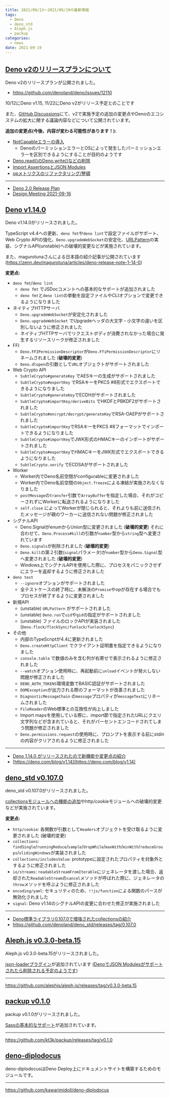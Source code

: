 ```yaml
---
title: 2021/09/13〜2021/09/19の最新情報
tags:
  - Deno
  - deno_std
  - Aleph.js
  - packup
categories:
  - news
date: 2021-09-19
---
```


## [Deno v2のリリースプランについて](https://github.com/denoland/deno/issues/12110)

Deno v2のリリースプランが公開されました。

- https://github.com/denoland/deno/issues/12110

10/12にDeno v1.15, 11/22にDeno v2がリリース予定とのことです

また、[GitHub Discussions](https://github.com/denoland/deno/discussions/12108)にて、v2で実施予定の追加の変更点やDenoのエコシステムの拡大に関する議論内容などについて公開されています。

**追加の変更点(今後、内容が変わる可能性があります！):**

- [NotCapableエラーの導入](https://github.com/denoland/deno/issues/7394)
  - DenoのパーミッションエラーとOSによって発生したパーミッションエラーを区別できるようにすることが目的のようです
- [Deno.read()のDeno.write()などの削除](https://github.com/denoland/deno/issues/12107)
- [Import AssertionsとJSON Modules](https://github.com/denoland/deno/issues/7623)
- [opメトリクスのリファクタリング/整頓](https://github.com/denoland/deno/issues/12109)

---

- [Deno 2.0 Release Plan](https://github.com/denoland/deno/issues/12110)
- [Design Meeting 2021-09-16](https://github.com/denoland/deno/discussions/12108)

## [Deno v1.14.0](https://github.com/denoland/deno/releases/tag/v1.14.0)

Deno v1.14.0がリリースされました。

TypeScript v4.4への更新、`deno fmt`や`deno lint`で設定ファイルがサポート、Web Crypto APIの強化、`Deno.upgradeWebSocket`の安定化、[URLPattern](https://wicg.github.io/urlpattern/)の実装、シグナルAPI(unstable)への破壊的変更などが実施されています。

また、magurotunaさんによる日本語の紹介記事が公開されています(https://zenn.dev/magurotuna/articles/deno-release-note-1-14-0)

**変更点:**

- `deno fmt`/`deno lint`
  - `deno fmt` でJSDocコメントへの基本的なサポートが追加されました
  - `deno fmt`と`deno lint`の挙動を設定ファイルやCLIオプションで変更できるようになりました
- ネイティブHTTPサーバ
  - `Deno.upgradeWebSocket`が安定化されました
  - `Deno.upgradeWebSocket` でUpgradeヘッダの大文字・小文字の違いを区別しないように修正されました
  - ネイティブHTTPサーバでリクエストボディが消費されなかった場合に発生するリソースリークが修正されました
- FFI
  - `Deno.FFIPermissionDescriptor`が`Deno.FfiPermissionDescriptor`にリネームされました (**破壊的変更**)
  - `Deno.dlopen`の引数として`URL`オブジェクトがサポートされました
- Web Crypto API
  - `SubtleCrypto#generateKey` でAESキーの生成がサポートされました
  - `SubtleCrypto#exportKey` でRSAキーをPKCS #8形式でエクスポートできるようになりました
  - `SubtleCrypto#generateKey`でECDHがサポートされました
  - `SubtleCrypto#importKey/deriveBits` でHKDFとPBKDF2がサポートされました
  - `SubtleCrypto#encrypt/decrypt/generateKey`でRSA-OAEPがサポートされました
  - `SubtleCrypto#importKey`でRSAキーをPKCS #8フォーマットでインポートできるようになりました
  - `SubtleCrypto#importKey`でJWK形式のHMACキーのインポートがサポートされました
  - `SubtleCrypto#exportKey`でHMACキーをJWK形式でエクスポートできるようになりました
  - `SubtleCrypto.verify` でECDSAがサポートされました
- Worker
  - Worker内でDeno名前空間がconfigurableに変更されました
  - Worker内でDeno名前空間の`Object.freeze`による凍結が実施されなくなりました
  - `postMessage`の`transfer`引数で`ArrayBuffer`を指定した場合、それがコピーされずにWorkerに転送されるようになりました
  - `self.close` によってWorkerが閉じられると、それよりも前に送信されたメッセージが親のワーカーに送信されない問題が修正されました
- シグナルAPI
  - Deno.SignalがenumからUnion型に変更されました (**破壊的変更**) それに合わせて、`Deno.Process#kill`の引数が`number`型から`string`型へ変更されています
  - `Deno.signals`が削除されました (**破壊的変更**)
  - `Deno.kill`の第２引数(`signal`パラメータ)が`number`型から`Deno.Signal`型へ変更されました (**破壊的変更**)
  - Windows上でシグナルAPIを使用した際に、プロセスをパニックさせずにエラーを返却するように修正されました
- `deno test`
  - `--ignore`オプションがサポートされました
  - 全テストケースの終了時に、未解決の`Promise`やopが存在する場合でもプロセスが終了するように変更されました
- 新規API
  - (unstable) `URLPattern` がサポートされました
  - (unstable) `Deno.run`で`uid`や`gid`の指定がサポートされました
  - (unstable) ファイルのロックAPIが実装されました (`Deno.flock/flockSync/funlock/funlockSync`)
- その他
  - 内部のTypeScriptが4.4に更新されました
  - `Deno.createHttpClient` でクライアント証明書を指定できるようになりました
  - `console.table` で数値のみを含む列が右寄せで表示されるように修正されました
  - `--watch`オプション使用時に、再起動前に`unload`イベントが発火しない問題が修正されました
  - `DENO_AUTH_TOKENS`環境変数でBASIC認証がサポートされました
  - `DOMException`が出力される際のフォーマットが改善されました
  - `DiagnosticMessageChain` の`message`プロパティが`messageText`にリネームされました
  - `FileReader`のWeb標準との互換性が向上しました
  - Import mapsを使用している際に、import節で指定されたURLにクエリ文字列などが含まれていると、それがパーセントエンコードされてしまう問題が修正されました
  - `Deno.permissions.request`の使用時に、プロンプトを表示する前にstdinの内容がクリアされるように修正されました

---

- [Deno 1.14.0 がリリースされたので新機能や変更点の紹介](https://zenn.dev/magurotuna/articles/deno-release-note-1-14-0)
- [https://deno.com/blog/v1.14](https://deno.com/blog/v1.14)

## [deno_std v0.107.0](https://github.com/denoland/deno_std/releases/tag/0.107.0)

deno_std v0.107.0がリリースされました。

[collectionsモジュールへの機能の追加](https://zenn.dev/kawarimidoll/articles/db250a329c2f22)やhttp/cookieモジュールへの破壊的変更などが実施されています。

**変更点:**

- `http/cookie`: 各関数が引数として`Headers`オブジェクトを受け取るように変更されました (破壊的変更)
- `collections`: `findSingle`/`runningReduce`/`sample`/`dropWhile`/`maxWith`/`minWith`/`reduceGroups`/`slidingWindows`が実装されました
- `collections/includesValue`: prototypeに設定されたプロパティを対象外とするように修正されました
- `io/streams`: `readableStreamFromIterable`にジェネレータを渡した場合、返却された`ReadableStream`の`cancel`メソッドが呼ばれた際に、ジェネレータの`throw`メソッドを呼ぶように修正されました
- `encoding/yaml`: セキュリティのため、`!!js/function`による関数のパースが無効化されました
- `signal`: Deno v1.14のシグナルAPIの変更に合わせた修正が実施されました

---

- [Deno標準ライブラリ0.107.0で増強されたcollectionsの紹介](https://zenn.dev/kawarimidoll/articles/db250a329c2f22)
- https://github.com/denoland/deno_std/releases/tag/0.107.0

## [Aleph.js v0.3.0-beta.15](https://github.com/alephjs/aleph.js/releases/tag/v0.3.0-beta.15)

Aleph.js v0.3.0-beta.15がリリースされました。

[json-loaderプラグイン](https://github.com/alephjs/aleph.js/blob/v0.3.0-beta.15/plugins/json.ts)が追加されています ([DenoでJSON Modulesがサポートされたら削除される予定のようです](https://github.com/denoland/deno/issues/7623))

---

https://github.com/alephjs/aleph.js/releases/tag/v0.3.0-beta.15

## [packup v0.1.0](https://github.com/kt3k/packup/releases/tag/v0.1.0)

packup v0.1.0がリリースされました。

[Sassの基本的なサポート](https://github.com/kt3k/packup/tree/v0.1.0/examples/scss-no-import)が追加されています。

---

https://github.com/kt3k/packup/releases/tag/v0.1.0

## [deno-diplodocus](https://github.com/kawarimidoll/deno-diplodocus)

deno-diplodocusはDeno Deploy上にドキュメントサイトを構築するためのモジュールです。

---

https://github.com/kawarimidoll/deno-diplodocus
